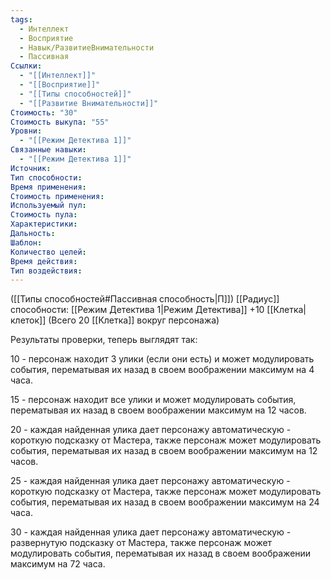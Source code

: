 ```yaml
---
tags:
  - Интеллект
  - Восприятие
  - Навык/РазвитиеВнимательности
  - Пассивная
Ссылки:
  - "[[Интеллект]]"
  - "[[Восприятие]]"
  - "[[Типы способностей]]"
  - "[[Развитие Внимательности]]"
Стоимость: "30"
Стоимость выкупа: "55"
Уровни:
  - "[[Режим Детектива 1]]"
Связанные навыки:
  - "[[Режим Детектива 1]]"
Источник:
Тип способности:
Время применения:
Стоимость применения:
Используемый пул:
Стоимость пула:
Характеристики:
Дальность:
Шаблон:
Количество целей:
Время действия:
Тип воздействия:
---
```

([[Типы способностей#Пассивная способность|П]]) [[Радиус]] способности: [[Режим Детектива 1|Режим Детектива]] +10 [[Клетка|клеток]] (Всего 20 [[Клетка]] вокруг персонажа)

Результаты проверки, теперь выглядят так:

10 - персонаж находит 3 улики (если они есть) и может модулировать события, перематывая их назад в своем воображении максимум на 4 часа.

15 - персонаж находит все улики и может модулировать события, перематывая их назад в своем воображении максимум на 12 часов.

20 - каждая найденная улика дает персонажу автоматическую - короткую подсказку от Мастера, также персонаж может модулировать события, перематывая их назад в своем воображении максимум на 12 часов.

25 - каждая найденная улика дает персонажу автоматическую - короткую подсказку от Мастера, также персонаж может модулировать события, перематывая их назад в своем воображении максимум на 24 часа.

30 - каждая найденная улика дает персонажу автоматическую - развернутую подсказку от Мастера, также персонаж может модулировать события, перематывая их назад в своем воображении максимум на 
72 часа.

